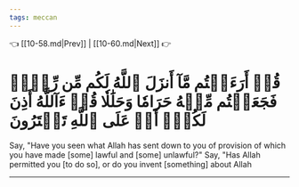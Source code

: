 ```yaml
---
tags: meccan
---
```


👈 [[10-58.md|Prev]] | [[10-60.md|Next]] 👉

# قُلۡ أَرَءَيۡتُم مَّآ أَنزَلَ ٱللَّهُ لَكُم مِّن رِّزۡقٖ فَجَعَلۡتُم مِّنۡهُ حَرَامٗا وَحَلَٰلٗا قُلۡ ءَآللَّهُ أَذِنَ لَكُمۡۖ أَمۡ عَلَى ٱللَّهِ تَفۡتَرُونَ

Say, "Have you seen what Allah has sent down to you of provision of which you have made [some] lawful and [some] unlawful?" Say, "Has Allah permitted you [to do so], or do you invent [something] about Allah

---

